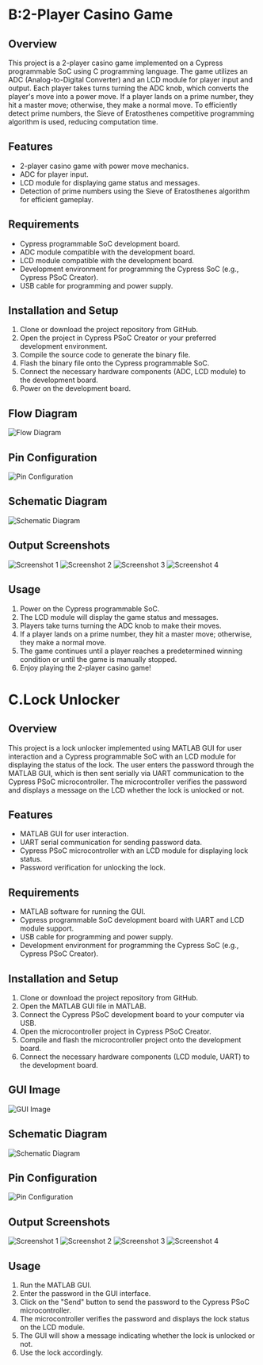 # **B:2-Player Casino Game**
## **Overview**
This project is a 2-player casino game implemented on a Cypress programmable SoC using C programming language. The game utilizes an ADC (Analog-to-Digital Converter) and an LCD module for player input and output. Each player takes turns turning the ADC knob, which converts the player's move into a power move. If a player lands on a prime number, they hit a master move; otherwise, they make a normal move. To efficiently detect prime numbers, the Sieve of Eratosthenes competitive programming algorithm is used, reducing computation time. 

## **Features**
- 2-player casino game with power move mechanics.
- ADC for player input.
- LCD module for displaying game status and messages.
- Detection of prime numbers using the Sieve of Eratosthenes algorithm for efficient gameplay.

## **Requirements**
- Cypress programmable SoC development board.
- ADC module compatible with the development board.
- LCD module compatible with the development board.
- Development environment for programming the Cypress SoC (e.g., Cypress PSoC Creator).
- USB cable for programming and power supply.

## **Installation and Setup**
1. Clone or download the project repository from GitHub.
2. Open the project in Cypress PSoC Creator or your preferred development environment.
3. Compile the source code to generate the binary file.
4. Flash the binary file onto the Cypress programmable SoC.
5. Connect the necessary hardware components (ADC, LCD module) to the development board.
6. Power on the development board.

## **Flow Diagram**
![Flow Diagram](https://github.com/shantanu49001/EMB_PROJECTS_PSOC/blob/main/CYPRESS_PSOC_01CASINO/proj/flow.png)

<!-- Add space here for pin image -->

## **Pin Configuration**
![Pin Configuration](https://github.com/shantanu49001/EMB_PROJECTS_PSOC/blob/main/CYPRESS_PSOC_01CASINO/proj/PINS.png)

<!-- Add space here for schematic image -->

## **Schematic Diagram**
![Schematic Diagram](https://github.com/shantanu49001/EMB_PROJECTS_PSOC/blob/main/CYPRESS_PSOC_01CASINO/proj/Schematic.png)

<!-- Add space here for output images -->

## **Output Screenshots**
![Screenshot 1](https://github.com/shantanu49001/EMB_PROJECTS_PSOC/blob/main/CYPRESS_PSOC_01CASINO/proj/o1.jpg)
![Screenshot 2](https://github.com/shantanu49001/EMB_PROJECTS_PSOC/blob/main/CYPRESS_PSOC_01CASINO/proj/o2.jpg)
![Screenshot 3](https://github.com/shantanu49001/EMB_PROJECTS_PSOC/blob/main/CYPRESS_PSOC_01CASINO/proj/o3.jpg)
![Screenshot 4](https://github.com/shantanu49001/EMB_PROJECTS_PSOC/blob/main/CYPRESS_PSOC_01CASINO/proj/o4.jpg)

## **Usage**
1. Power on the Cypress programmable SoC.
2. The LCD module will display the game status and messages.
3. Players take turns turning the ADC knob to make their moves.
4. If a player lands on a prime number, they hit a master move; otherwise, they make a normal move.
5. The game continues until a player reaches a predetermined winning condition or until the game is manually stopped.
6. Enjoy playing the 2-player casino game!


# **C.Lock Unlocker**
## **Overview**
This project is a lock unlocker implemented using MATLAB GUI for user interaction and a Cypress programmable SoC with an LCD module for displaying the status of the lock. The user enters the password through the MATLAB GUI, which is then sent serially via UART communication to the Cypress PSoC microcontroller. The microcontroller verifies the password and displays a message on the LCD whether the lock is unlocked or not.

## **Features**
- MATLAB GUI for user interaction.
- UART serial communication for sending password data.
- Cypress PSoC microcontroller with an LCD module for displaying lock status.
- Password verification for unlocking the lock.

## **Requirements**
- MATLAB software for running the GUI.
- Cypress programmable SoC development board with UART and LCD module support.
- USB cable for programming and power supply.
- Development environment for programming the Cypress SoC (e.g., Cypress PSoC Creator).

## **Installation and Setup**
1. Clone or download the project repository from GitHub.
2. Open the MATLAB GUI file in MATLAB.
3. Connect the Cypress PSoC development board to your computer via USB.
4. Open the microcontroller project in Cypress PSoC Creator.
5. Compile and flash the microcontroller project onto the development board.
6. Connect the necessary hardware components (LCD module, UART) to the development board.

## **GUI Image**
![GUI Image](https://github.com/shantanu49001/EMB_PROJECTS_PSOC/blob/main/CYPRESS%2BPSOC_02_PASSWORD_KEEPER/gui1.png)

<!-- Add space here for schematic image -->

## **Schematic Diagram**
![Schematic Diagram](https://github.com/shantanu49001/EMB_PROJECTS_PSOC/blob/main/CYPRESS%2BPSOC_02_PASSWORD_KEEPER/Schematic.png)

<!-- Add space here for pin image -->

## **Pin Configuration**
![Pin Configuration](https://github.com/shantanu49001/EMB_PROJECTS_PSOC/blob/main/CYPRESS%2BPSOC_02_PASSWORD_KEEPER/pins%20(2).png)

<!-- Add space here for output images -->

## **Output Screenshots**
![Screenshot 1](https://github.com/shantanu49001/EMB_PROJECTS_PSOC/blob/main/CYPRESS%2BPSOC_02_PASSWORD_KEEPER/o1.jpg)
![Screenshot 2](https://github.com/shantanu49001/EMB_PROJECTS_PSOC/blob/main/CYPRESS%2BPSOC_02_PASSWORD_KEEPER/o12jpg)
![Screenshot 3](https://github.com/shantanu49001/EMB_PROJECTS_PSOC/blob/main/CYPRESS%2BPSOC_02_PASSWORD_KEEPER/o3.jpg)
![Screenshot 4](https://github.com/shantanu49001/EMB_PROJECTS_PSOC/blob/main/CYPRESS%2BPSOC_02_PASSWORD_KEEPER/o4jpg)

## **Usage**
1. Run the MATLAB GUI.
2. Enter the password in the GUI interface.
3. Click on the "Send" button to send the password to the Cypress PSoC microcontroller.
4. The microcontroller verifies the password and displays the lock status on the LCD module.
5. The GUI will show a message indicating whether the lock is unlocked or not.
6. Use the lock accordingly.

